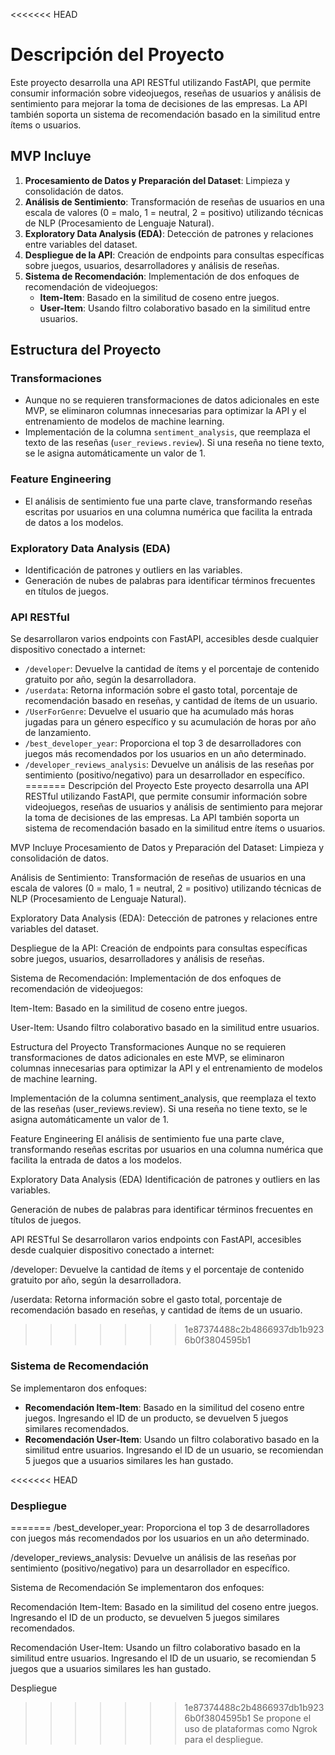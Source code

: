 <<<<<<< HEAD
# Descripción del Proyecto

Este proyecto desarrolla una API RESTful utilizando FastAPI, que permite consumir información sobre videojuegos, reseñas de usuarios y análisis de sentimiento para mejorar la toma de decisiones de las empresas. La API también soporta un sistema de recomendación basado en la similitud entre ítems o usuarios.

## MVP Incluye

1. **Procesamiento de Datos y Preparación del Dataset**: Limpieza y consolidación de datos.
2. **Análisis de Sentimiento**: Transformación de reseñas de usuarios en una escala de valores (0 = malo, 1 = neutral, 2 = positivo) utilizando técnicas de NLP (Procesamiento de Lenguaje Natural).
3. **Exploratory Data Analysis (EDA)**: Detección de patrones y relaciones entre variables del dataset.
4. **Despliegue de la API**: Creación de endpoints para consultas específicas sobre juegos, usuarios, desarrolladores y análisis de reseñas.
5. **Sistema de Recomendación**: Implementación de dos enfoques de recomendación de videojuegos: 
   - **Item-Item**: Basado en la similitud de coseno entre juegos.
   - **User-Item**: Usando filtro colaborativo basado en la similitud entre usuarios.

## Estructura del Proyecto

### Transformaciones
- Aunque no se requieren transformaciones de datos adicionales en este MVP, se eliminaron columnas innecesarias para optimizar la API y el entrenamiento de modelos de machine learning.
- Implementación de la columna `sentiment_analysis`, que reemplaza el texto de las reseñas (`user_reviews.review`). Si una reseña no tiene texto, se le asigna automáticamente un valor de 1.

### Feature Engineering
- El análisis de sentimiento fue una parte clave, transformando reseñas escritas por usuarios en una columna numérica que facilita la entrada de datos a los modelos.

### Exploratory Data Analysis (EDA)
- Identificación de patrones y outliers en las variables.
- Generación de nubes de palabras para identificar términos frecuentes en títulos de juegos.

### API RESTful
Se desarrollaron varios endpoints con FastAPI, accesibles desde cualquier dispositivo conectado a internet:
- `/developer`: Devuelve la cantidad de ítems y el porcentaje de contenido gratuito por año, según la desarrolladora.
- `/userdata`: Retorna información sobre el gasto total, porcentaje de recomendación basado en reseñas, y cantidad de ítems de un usuario.
- `/UserForGenre`: Devuelve el usuario que ha acumulado más horas jugadas para un género específico y su acumulación de horas por año de lanzamiento.
- `/best_developer_year`: Proporciona el top 3 de desarrolladores con juegos más recomendados por los usuarios en un año determinado.
- `/developer_reviews_analysis`: Devuelve un análisis de las reseñas por sentimiento (positivo/negativo) para un desarrollador en específico.
=======
Descripción del Proyecto
Este proyecto desarrolla una API RESTful utilizando FastAPI, que permite consumir información sobre videojuegos, reseñas de usuarios y análisis de sentimiento para mejorar la toma de decisiones de las empresas. La API también soporta un sistema de recomendación basado en la similitud entre ítems o usuarios.

MVP Incluye
Procesamiento de Datos y Preparación del Dataset: Limpieza y consolidación de datos.

Análisis de Sentimiento: Transformación de reseñas de usuarios en una escala de valores (0 = malo, 1 = neutral, 2 = positivo) utilizando técnicas de NLP (Procesamiento de Lenguaje Natural).

Exploratory Data Analysis (EDA): Detección de patrones y relaciones entre variables del dataset.

Despliegue de la API: Creación de endpoints para consultas específicas sobre juegos, usuarios, desarrolladores y análisis de reseñas.

Sistema de Recomendación: Implementación de dos enfoques de recomendación de videojuegos:

Item-Item: Basado en la similitud de coseno entre juegos.

User-Item: Usando filtro colaborativo basado en la similitud entre usuarios.

Estructura del Proyecto
Transformaciones
Aunque no se requieren transformaciones de datos adicionales en este MVP, se eliminaron columnas innecesarias para optimizar la API y el entrenamiento de modelos de machine learning.

Implementación de la columna sentiment_analysis, que reemplaza el texto de las reseñas (user_reviews.review). Si una reseña no tiene texto, se le asigna automáticamente un valor de 1.

Feature Engineering
El análisis de sentimiento fue una parte clave, transformando reseñas escritas por usuarios en una columna numérica que facilita la entrada de datos a los modelos.

Exploratory Data Analysis (EDA)
Identificación de patrones y outliers en las variables.

Generación de nubes de palabras para identificar términos frecuentes en títulos de juegos.

API RESTful
Se desarrollaron varios endpoints con FastAPI, accesibles desde cualquier dispositivo conectado a internet:

/developer: Devuelve la cantidad de ítems y el porcentaje de contenido gratuito por año, según la desarrolladora.

/userdata: Retorna información sobre el gasto total, porcentaje de recomendación basado en reseñas, y cantidad de ítems de un usuario.
>>>>>>> 1e87374488c2b4866937db1b9236b0f3804595b1

### Sistema de Recomendación
Se implementaron dos enfoques:
- **Recomendación Item-Item**: Basado en la similitud del coseno entre juegos. Ingresando el ID de un producto, se devuelven 5 juegos similares recomendados.
- **Recomendación User-Item**: Usando un filtro colaborativo basado en la similitud entre usuarios. Ingresando el ID de un usuario, se recomiendan 5 juegos que a usuarios similares les han gustado.

<<<<<<< HEAD
### Despliegue
=======
/best_developer_year: Proporciona el top 3 de desarrolladores con juegos más recomendados por los usuarios en un año determinado.

/developer_reviews_analysis: Devuelve un análisis de las reseñas por sentimiento (positivo/negativo) para un desarrollador en específico.

Sistema de Recomendación
Se implementaron dos enfoques:

Recomendación Item-Item: Basado en la similitud del coseno entre juegos. Ingresando el ID de un producto, se devuelven 5 juegos similares recomendados.

Recomendación User-Item: Usando un filtro colaborativo basado en la similitud entre usuarios. Ingresando el ID de un usuario, se recomiendan 5 juegos que a usuarios similares les han gustado.

Despliegue
>>>>>>> 1e87374488c2b4866937db1b9236b0f3804595b1
Se propone el uso de plataformas como Ngrok para el despliegue.
